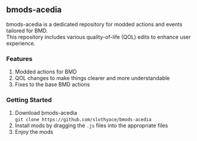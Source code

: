 ## bmods-acedia
bmods-acedia is a dedicated repository for modded actions and events tailored for BMD.<br>
This repository includes various quality-of-life (QOL) edits to enhance user experience.

### Features
1. Modded actions for BMD
2. QOL changes to make things clearer and more understandable
3. Fixes to the base BMD actions

### Getting Started
1. Download bmods-acedia<br>
```git clone https://github.com/slothyace/bmods-acedia```
2. Install mods by dragging the `.js` files into the appropriate files
3. Enjoy the mods